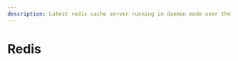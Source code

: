 ```yaml
---
description: Latest redis cache server running in daemon mode over the default port (6379).
---
```


# Redis

